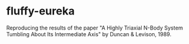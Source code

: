 # fluffy-eureka
Reproducing the results of the paper "A Highly Triaxial N-Body System Tumbling About Its Intermediate Axis" by Duncan &amp; Levison, 1989.
